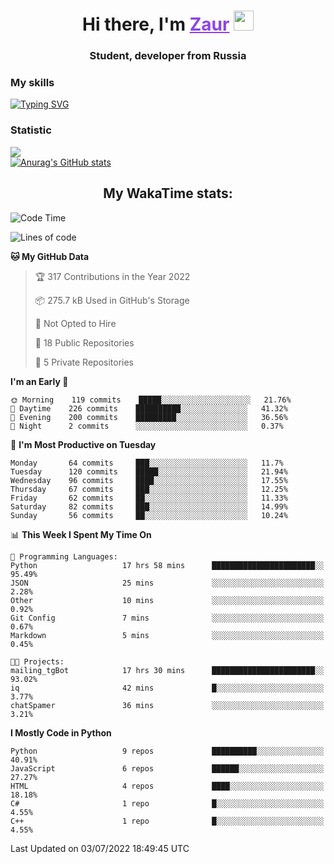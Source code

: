 <h1 align="center">
    Hi there, I'm 
    <a href="https://t.me/skyguy" target="_blank" style="color: #8C43EA">Zaur</a>
    <img src="https://github.com/blackcater/blackcater/raw/main/images/Hi.gif" height="32">
</h1>

<h3 align="center">
    Student, developer from Russia
</h3>  

### **My skills**
[![Typing SVG](https://readme-typing-svg.herokuapp.com?font=Oxanium&duration=3000&color=8C43EA&height=30&lines=Python%2C+JavaScript;Flask;Django+(in+near+future);React.js;HTML%2C+CSS+(SCSS))](https://git.io/typing-svg)

### **Statistic**
![](https://komarev.com/ghpvc/?username=mrskyguy&color=8C43EA)  
[![Anurag's GitHub stats](https://github-readme-stats.vercel.app/api?username=mrskyguy&count_private=true&show_icons=true&title_color=8C43EA&icon_color=BE57EA&bg_color=30,191919,341b56&text_color=B1B1B1&border_radius=10&hide_border=true&include_all_commits=1)](https://github.com/anuraghazra/github-readme-stats)  


<h2 align="center"> My WakaTime stats: </h2>

<!--START_SECTION:waka-->
![Code Time](http://img.shields.io/badge/Code%20Time-0%20secs-blue)

![Lines of code](https://img.shields.io/badge/From%20Hello%20World%20I%27ve%20Written-201%20Thousand%20lines%20of%20code-blue)

**🐱 My GitHub Data** 

> 🏆 317 Contributions in the Year 2022
 > 
> 📦 275.7 kB Used in GitHub's Storage 
 > 
> 🚫 Not Opted to Hire
 > 
> 📜 18 Public Repositories 
 > 
> 🔑 5 Private Repositories  
 > 
**I'm an Early 🐤** 

```text
🌞 Morning    119 commits    █████░░░░░░░░░░░░░░░░░░░░   21.76% 
🌆 Daytime    226 commits    ██████████░░░░░░░░░░░░░░░   41.32% 
🌃 Evening    200 commits    █████████░░░░░░░░░░░░░░░░   36.56% 
🌙 Night      2 commits      ░░░░░░░░░░░░░░░░░░░░░░░░░   0.37%

```
📅 **I'm Most Productive on Tuesday** 

```text
Monday       64 commits     ███░░░░░░░░░░░░░░░░░░░░░░   11.7% 
Tuesday      120 commits    █████░░░░░░░░░░░░░░░░░░░░   21.94% 
Wednesday    96 commits     ████░░░░░░░░░░░░░░░░░░░░░   17.55% 
Thursday     67 commits     ███░░░░░░░░░░░░░░░░░░░░░░   12.25% 
Friday       62 commits     ██░░░░░░░░░░░░░░░░░░░░░░░   11.33% 
Saturday     82 commits     ███░░░░░░░░░░░░░░░░░░░░░░   14.99% 
Sunday       56 commits     ██░░░░░░░░░░░░░░░░░░░░░░░   10.24%

```


📊 **This Week I Spent My Time On** 

```text
💬 Programming Languages: 
Python                   17 hrs 58 mins      ███████████████████████░░   95.49% 
JSON                     25 mins             ░░░░░░░░░░░░░░░░░░░░░░░░░   2.28% 
Other                    10 mins             ░░░░░░░░░░░░░░░░░░░░░░░░░   0.92% 
Git Config               7 mins              ░░░░░░░░░░░░░░░░░░░░░░░░░   0.67% 
Markdown                 5 mins              ░░░░░░░░░░░░░░░░░░░░░░░░░   0.45%

🐱‍💻 Projects: 
mailing_tgBot            17 hrs 30 mins      ███████████████████████░░   93.02% 
iq                       42 mins             █░░░░░░░░░░░░░░░░░░░░░░░░   3.77% 
chatSpamer               36 mins             ░░░░░░░░░░░░░░░░░░░░░░░░░   3.21%

```

**I Mostly Code in Python** 

```text
Python                   9 repos             ██████████░░░░░░░░░░░░░░░   40.91% 
JavaScript               6 repos             ██████░░░░░░░░░░░░░░░░░░░   27.27% 
HTML                     4 repos             ████░░░░░░░░░░░░░░░░░░░░░   18.18% 
C#                       1 repo              █░░░░░░░░░░░░░░░░░░░░░░░░   4.55% 
C++                      1 repo              █░░░░░░░░░░░░░░░░░░░░░░░░   4.55%

```



 Last Updated on 03/07/2022 18:49:45 UTC
<!--END_SECTION:waka-->
